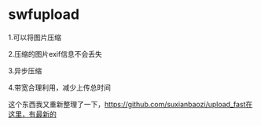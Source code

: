 swfupload
=========

1.可以将图片压缩

2.压缩的图片exif信息不会丢失

3.异步压缩

4.带宽合理利用，减少上传总时间



这个东西我又重新整理了一下，https://github.com/suxianbaozi/upload_fast在这里，有最新的
